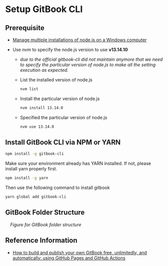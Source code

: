 # Setup GitBook CLI

## Prerequisite

[nvm-link]: https://github.com/coreybutler/nvm-windows

- [Manage multiple installations of node.js on a Windows computer][nvm-link]
- Use nvm to specify the node.js version to use **v13.14.10**

  - _due to the official gitbook-cli did not maintain anymore that we need to specify the particular version of node.js to make all the setting execution as expected._

  - List the installed version of node.js
    ```bash
    nvm list
    ```
  - Install the particular version of node.js
    ```bash
    nvm install 13.14.0
    ```
  - Specified the particular version of node.js
    ```bash
    nvm use 13.14.0
    ```

## Install GitBook CLI via NPM or YARN

```bash
npm install -g gitbook-cli
```

Make sure your environment already has YARN installed.
If not, please install yarn properly first.

```bash
npm install -g yarn
```

Then use the following command to install gitbook

```bash
yarn global add gitbook-cli
```

## GitBook Folder Structure

&nbsp;&nbsp;&nbsp;&nbsp;_Figure for GitBook folder structure_

## Reference Information

[ref-01-link]: https://www.onejar99.com/how-to-build-and-publish-your-own-gitbook-free-unlimitedly-and-automatically-using-github-pages-and-github-actions/

- [How to build and publish your own GitBook free, unlimitedly, and automatically: using GitHub Pages and GitHub Actions][ref-01-link]
